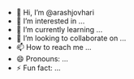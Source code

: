 - 👋 Hi, I’m @arashjovhari
- 👀 I’m interested in ...
- 🌱 I’m currently learning ...
- 💞️ I’m looking to collaborate on ...
- 📫 How to reach me ...
- 😄 Pronouns: ...
- ⚡ Fun fact: ...

<!---
arashjovhari/arashjovhari is a ✨ special ✨ repository because its `README.md` (this file) appears on your GitHub profile.
You can click the Preview link to take a look at your changes.
--->
